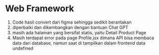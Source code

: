 
  # Web Framework

  1) Code hasil convert dari figma sehingga sedikit berantakan
  2) diperbaiki dan dikembangkan dengan bantuan Chat GPT
  3) masih ada halaman yang bersifat statis, yaitu Detail Product Page
  4) Masih terdapat error pada page Profile.jsx dimana API bisa membaca data dari database, namun saat di tampilkan dalam frontend data undefined
  
